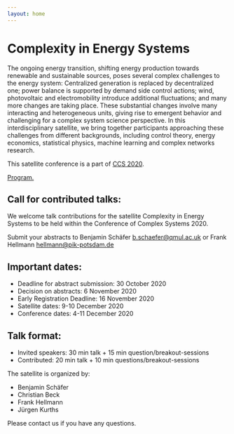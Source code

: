 ```yaml
---
layout: home
---
```


# Complexity in Energy Systems

The ongoing energy transition, shifting energy production towards renewable and sustainable sources, poses several complex challenges to the energy system: Centralized generation is replaced by decentralized one; power balance is supported by demand side control actions; wind, photovoltaic and electromobility introduce additional fluctuations; and many more changes are taking place. These substantial changes involve many interacting and heterogeneous units, giving rise to emergent behavior and challenging for a complex system science perspective. In this interdisciplinary satellite, we bring together participants approaching these challenges from different backgrounds, including control theory, energy economics, statistical physics, machine learning and complex networks research.

This satellite conference is a part of [CCS 2020](http://ccs2020.web.auth.gr/).

[Program.](program)

## Call for contributed talks:
We welcome talk contributions for the satellite Complexity in Energy Systems to be held within the Conference of Complex Systems 2020.

Submit your abstracts to Benjamin Schäfer b.schaefer@qmul.ac.uk or Frank Hellmann hellmann@pik-potsdam.de

## Important dates:
* Deadline for abstract submission: 30 October 2020
* Decision on abstracts: 6 November 2020
* Early Registration Deadline: 16 November 2020
* Satellite dates: 9-10 December 2020
* Conference dates: 4-11 December 2020

## Talk format:
* Invited speakers: 30 min talk + 15 min question/breakout-sessions
* Contributed: 20 min talk + 10 min questions/breakout-sessions

The satellite is organized by:

* Benjamin Schäfer
* Christian Beck
* Frank Hellmann
* Jürgen Kurths

Please contact us if you have any questions.
